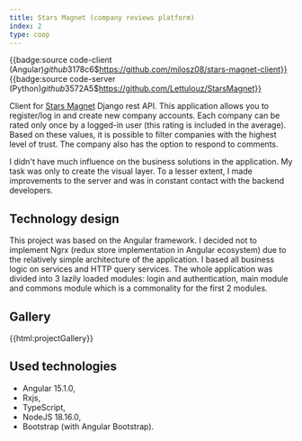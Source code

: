 ```yaml
---
title: Stars Magnet (company reviews platform)
index: 2
type: coop
---
```


{{badge:source code-client (Angular)$github$3178c6$https://github.com/milosz08/stars-magnet-client}}
{{badge:source code-server (Python)$github$3572A5$https://github.com/Lettulouz/StarsMagnet}}

Client for [Stars Magnet](https://github.com/Lettulouz/StarsMagnet) Django rest API. This application allows you to
register/log in and create new company accounts. Each company can be rated only once by a logged-in user (this rating is
included in the average). Based on these values, it is possible to filter companies with the highest level of trust. The
company also has the option to respond to comments.

I didn't have much influence on the business solutions in the application. My task was only to create the visual layer.
To a lesser extent, I made improvements to the server and was in constant contact with the backend developers.

## Technology design

This project was based on the Angular framework. I decided not to implement Ngrx (redux store implementation in Angular
ecosystem) due to the relatively simple architecture of the application. I based all business logic on services and HTTP
query services. The whole application was divided into 3 lazily loaded modules: login and authentication, main module
and commons module which is a commonality for the first 2 modules.

## Gallery

{{html:projectGallery}}

## Used technologies

- Angular 15.1.0,
- Rxjs,
- TypeScript,
- NodeJS 18.16.0,
- Bootstrap (with Angular Bootstrap).
